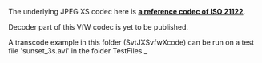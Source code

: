 The underlying JPEG XS codec here is 
[**a reference codec of ISO 21122**](https://standards.iso.org/iso-iec/21122/).

Decoder part of this VfW codec is yet to be published.

A transcode example in this folder (SvtJXSvfwXcode) can be run on a test file 'sunset_3s.avi' 
in the folder TestFiles._